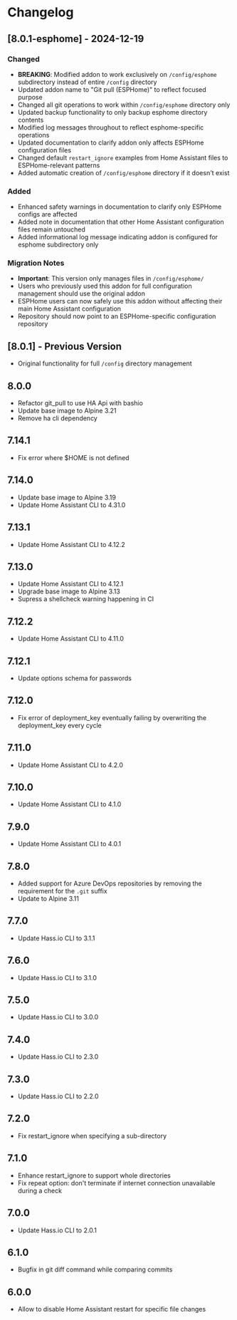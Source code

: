 # Changelog

## [8.0.1-esphome] - 2024-12-19

### Changed
- **BREAKING**: Modified addon to work exclusively on `/config/esphome` subdirectory instead of entire `/config` directory
- Updated addon name to "Git pull (ESPHome)" to reflect focused purpose
- Changed all git operations to work within `/config/esphome` directory only
- Updated backup functionality to only backup esphome directory contents
- Modified log messages throughout to reflect esphome-specific operations
- Updated documentation to clarify addon only affects ESPHome configuration files
- Changed default `restart_ignore` examples from Home Assistant files to ESPHome-relevant patterns
- Added automatic creation of `/config/esphome` directory if it doesn't exist

### Added
- Enhanced safety warnings in documentation to clarify only ESPHome configs are affected
- Added note in documentation that other Home Assistant configuration files remain untouched
- Added informational log message indicating addon is configured for esphome subdirectory only

### Migration Notes
- **Important**: This version only manages files in `/config/esphome/` 
- Users who previously used this addon for full configuration management should use the original addon
- ESPHome users can now safely use this addon without affecting their main Home Assistant configuration
- Repository should now point to an ESPHome-specific configuration repository

## [8.0.1] - Previous Version
- Original functionality for full `/config` directory management

## 8.0.0
- Refactor git_pull to use HA Api with bashio
- Update base image to Alpine 3.21
- Remove ha cli dependency


## 7.14.1
- Fix error where $HOME is not defined

## 7.14.0

- Update base image to Alpine 3.19
- Update Home Assistant CLI to 4.31.0

## 7.13.1

- Update Home Assistant CLI to 4.12.2

## 7.13.0

- Update Home Assistant CLI to 4.12.1
- Upgrade base image to Alpine 3.13
- Supress a shellcheck warning happening in CI

## 7.12.2

- Update Home Assistant CLI to 4.11.0

## 7.12.1

- Update options schema for passwords

## 7.12.0

- Fix error of deployment_key eventually failing by overwriting the deployment_key every cycle

## 7.11.0

- Update Home Assistant CLI to 4.2.0

## 7.10.0

- Update Home Assistant CLI to 4.1.0

## 7.9.0

- Update Home Assistant CLI to 4.0.1

## 7.8.0

- Added support for Azure DevOps repositories by removing the requirement for the `.git` suffix
- Update to Alpine 3.11

## 7.7.0

- Update Hass.io CLI to 3.1.1

## 7.6.0

- Update Hass.io CLI to 3.1.0

## 7.5.0

- Update Hass.io CLI to 3.0.0

## 7.4.0

- Update Hass.io CLI to 2.3.0

## 7.3.0

- Update Hass.io CLI to 2.2.0

## 7.2.0

- Fix restart_ignore when specifying a sub-directory

## 7.1.0

- Enhance restart_ignore to support whole directories
- Fix repeat option: don't terminate if internet connection unavailable during a check

## 7.0.0

- Update Hass.io CLI to 2.0.1

## 6.1.0

- Bugfix in git diff command while comparing commits

## 6.0.0

- Allow to disable Home Assistant restart for specific file changes
